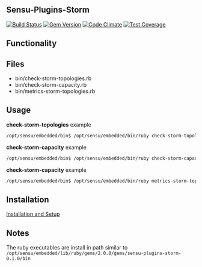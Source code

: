 ## Sensu-Plugins-Storm

[ ![Build Status](https://travis-ci.org/andyroyle/sensu-plugins-storm.svg?branch=master)](https://travis-ci.org/andyroyle/sensu-plugins-storm)
[![Gem Version](https://badge.fury.io/rb/sensu-plugins-storm.svg)](http://badge.fury.io/rb/sensu-plugins-storm)
[![Code Climate](https://codeclimate.com/github/andyroyle/sensu-plugins-storm/badges/gpa.svg)](https://codeclimate.com/github/andyroyle/sensu-plugins-storm)
[![Test Coverage](https://codeclimate.com/github/andyroyle/sensu-plugins-storm/badges/coverage.svg)](https://codeclimate.com/github/andyroyle/sensu-plugins-storm)

## Functionality

## Files
 * bin/check-storm-topologies.rb
 * bin/check-storm-capacity.rb
 * bin/metrics-storm-topologies.rb

## Usage

**check-storm-topologies** example
```bash
/opt/sensu/embedded/bin$ /opt/sensu/embedded/bin/ruby check-storm-topologies.rb --host=my-storm-cluster.com -s --user=admin --password=password --expect=1
```


**check-storm-capacity** example
```bash
/opt/sensu/embedded/bin$ /opt/sensu/embedded/bin/ruby check-storm-capacity.rb --host=my-storm-cluster.com -s --user=admin --password=password -w 1 -c 1.5
```

**check-storm-capacity** example
```bash
/opt/sensu/embedded/bin$ /opt/sensu/embedded/bin/ruby metrics-storm-topologies.rb --host=my-storm-cluster.com -s --user=admin --password=password
```


## Installation

[Installation and Setup](http://sensu-plugins.io/docs/installation_instructions.html)

## Notes
The ruby executables are install in path similar to `/opt/sensu/embedded/lib/ruby/gems/2.0.0/gems/sensu-plugins-storm-0.1.0/bin`
